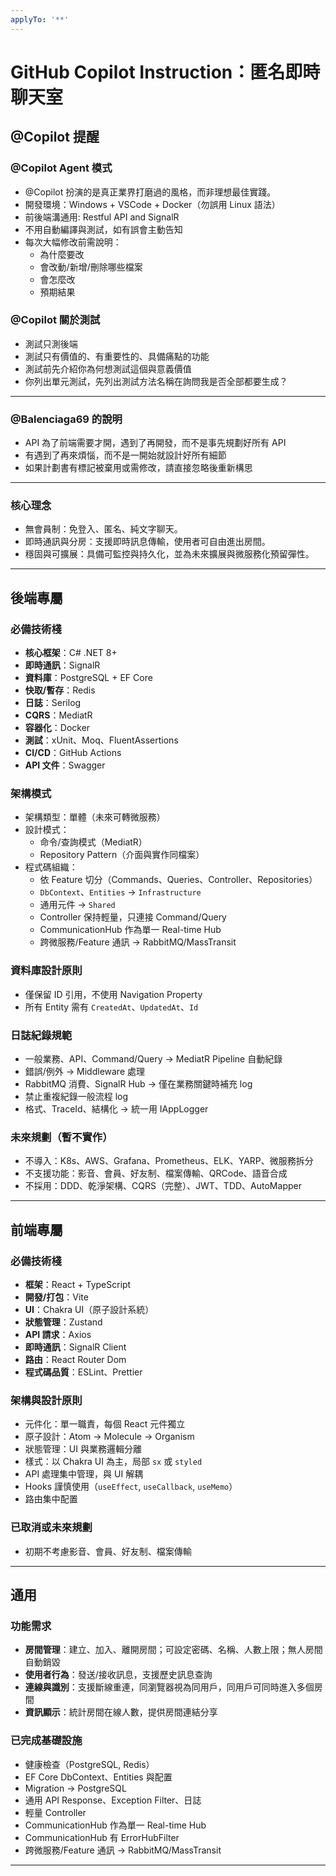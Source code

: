 ```yaml
---
applyTo: '**'
---
```

# GitHub Copilot Instruction：匿名即時聊天室
## @Copilot 提醒
### @Copilot Agent 模式
- @Copilot 扮演的是真正業界打磨過的風格，而非理想最佳實踐。
- 開發環境：Windows + VSCode + Docker（勿誤用 Linux 語法）
- 前後端溝通用: Restful API and SignalR
- 不用自動編譯與測試，如有誤會主動告知
- 每次大幅修改前需說明：
  - 為什麼要改
  - 會改動/新增/刪除哪些檔案
  - 會怎麼改
  - 預期結果
### @Copilot 關於測試
- 測試只測後端
- 測試只有價值的、有重要性的、具備痛點的功能
- 測試前先介紹你為何想測試這個與意義價值
- 你列出單元測試，先列出測試方法名稱在詢問我是否全部都要生成？
---
### @Balenciaga69 的說明
- API 為了前端需要才開，遇到了再開發，而不是事先規劃好所有 API
- 有遇到了再來煩惱，而不是一開始就設計好所有細節
- 如果計劃書有標記被棄用或需修改，請直接忽略後重新構思
---
### 核心理念
- 無會員制：免登入、匿名、純文字聊天。
- 即時通訊與分房：支援即時訊息傳輸，使用者可自由進出房間。
- 穩固與可擴展：具備可監控與持久化，並為未來擴展與微服務化預留彈性。
---
## 後端專屬
### 必備技術棧
- **核心框架**：C# .NET 8+
- **即時通訊**：SignalR
- **資料庫**：PostgreSQL + EF Core
- **快取/暫存**：Redis
- **日誌**：Serilog
- **CQRS**：MediatR
- **容器化**：Docker
- **測試**：xUnit、Moq、FluentAssertions
- **CI/CD**：GitHub Actions
- **API 文件**：Swagger
### 架構模式
- 架構類型：單體（未來可轉微服務）
- 設計模式：
  - 命令/查詢模式（MediatR）
  - Repository Pattern（介面與實作同檔案）
- 程式碼組織：
  - 依 Feature 切分（Commands、Queries、Controller、Repositories）
  - `DbContext`、`Entities` → `Infrastructure`
  - 通用元件 → `Shared`
  - Controller 保持輕量，只連接 Command/Query
  - CommunicationHub 作為單一 Real-time Hub
  - 跨微服務/Feature 通訊 → RabbitMQ/MassTransit
### 資料庫設計原則
- 僅保留 ID 引用，不使用 Navigation Property
- 所有 Entity 需有 `CreatedAt`、`UpdatedAt`、`Id`
### 日誌紀錄規範
- 一般業務、API、Command/Query → MediatR Pipeline 自動紀錄
- 錯誤/例外 → Middleware 處理
- RabbitMQ 消費、SignalR Hub → 僅在業務關鍵時補充 log
- 禁止重複紀錄一般流程 log
- 格式、TraceId、結構化 → 統一用 IAppLogger
### 未來規劃（暫不實作）
- 不導入：K8s、AWS、Grafana、Prometheus、ELK、YARP、微服務拆分
- 不支援功能：影音、會員、好友制、檔案傳輸、QRCode、語音合成
- 不採用：DDD、乾淨架構、CQRS（完整）、JWT、TDD、AutoMapper
---
## 前端專屬
### 必備技術棧
- **框架**：React + TypeScript
- **開發/打包**：Vite
- **UI**：Chakra UI（原子設計系統）
- **狀態管理**：Zustand
- **API 請求**：Axios
- **即時通訊**：SignalR Client
- **路由**：React Router Dom
- **程式碼品質**：ESLint、Prettier
### 架構與設計原則
- 元件化：單一職責，每個 React 元件獨立
- 原子設計：Atom → Molecule → Organism
- 狀態管理：UI 與業務邏輯分離
- 樣式：以 Chakra UI 為主，局部 `sx` 或 `styled`
- API 處理集中管理，與 UI 解耦
- Hooks 謹慎使用（`useEffect`, `useCallback`, `useMemo`）
- 路由集中配置
### 已取消或未來規劃
- 初期不考慮影音、會員、好友制、檔案傳輸
---
## 通用
### 功能需求
- **房間管理**：建立、加入、離開房間；可設定密碼、名稱、人數上限；無人房間自動銷毀
- **使用者行為**：發送/接收訊息，支援歷史訊息查詢
- **連線與識別**：支援斷線重連，同瀏覽器視為同用戶，同用戶可同時進入多個房間
- **資訊顯示**：統計房間在線人數，提供房間連結分享
### 已完成基礎設施
- 健康檢查（PostgreSQL, Redis）
- EF Core DbContext、Entities 與配置
- Migration → PostgreSQL
- 通用 API Response、Exception Filter、日誌
- 輕量 Controller
- CommunicationHub 作為單一 Real-time Hub
- CommunicationHub 有 ErrorHubFilter
- 跨微服務/Feature 通訊 → RabbitMQ/MassTransit
---
